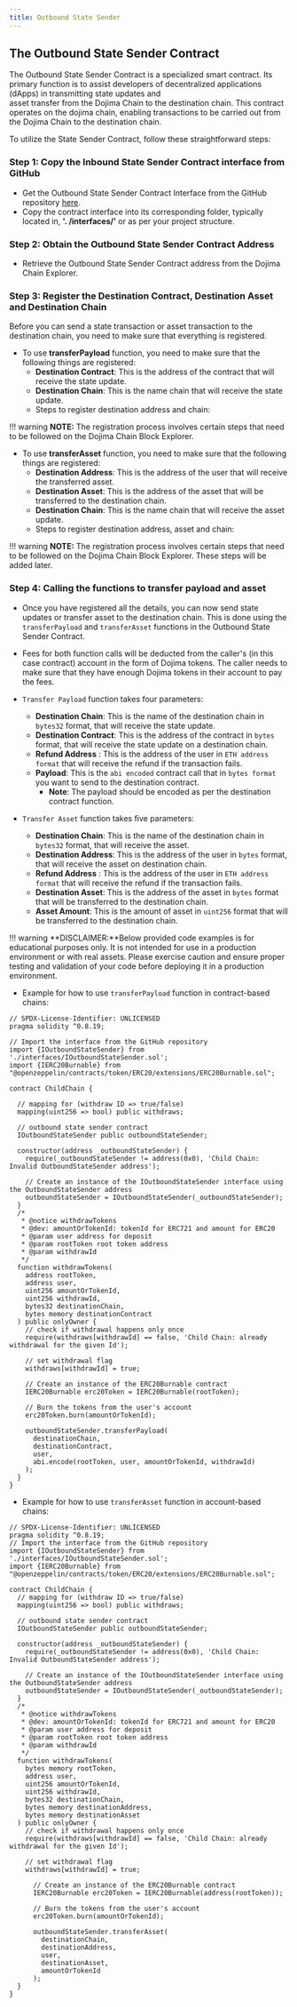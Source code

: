 ```yaml
---
title: Outbound State Sender
---
```


## The Outbound State Sender Contract

The Outbound State Sender Contract is a specialized smart contract. 
Its primary function is to assist developers of decentralized applications (dApps) in transmitting state updates and  
asset transfer from the Dojima Chain to the destination chain.
This contract operates on the dojima chain,
enabling transactions to be carried out from the Dojima Chain to the destination chain.

To utilize the State Sender Contract, follow these straightforward steps:
### Step 1: Copy the Inbound State Sender Contract interface from GitHub

* Get the Outbound State Sender Contract Interface from the GitHub repository [here](https://github.com/dojimanetwork/dojima-evm-contracts/blob/main/contracts/interfaces/IOutboundStateSender.sol).
* Copy the contract interface into its corresponding folder, typically located in, **'. /interfaces/'** or as per your project structure.

### Step 2: Obtain the Outbound State Sender Contract Address

* Retrieve the Outbound State Sender Contract address from the Dojima Chain Explorer.

### Step 3: Register the Destination Contract, Destination Asset and Destination Chain

Before you can send a state transaction or asset transaction to the destination chain,
you need to make sure that everything is registered.

* To use **transferPayload** function, you need to make sure that the following things are registered:
  - **Destination Contract**: This is the address of the contract that will receive the state update.
  - **Destination Chain**: This is the name chain that will receive the state update. 
  - Steps to register destination address and chain: 

!!! warning
    **NOTE:** The registration process involves certain steps that need to be followed on the Dojima Chain Block Explorer.

* To use **transferAsset** function, you need to make sure that the following things are registered:
  - **Destination Address**: This is the address of the user that will receive the transferred asset.
  - **Destination Asset**: This is the address of the asset that will be transferred to the destination chain.
  - **Destination Chain**: This is the name chain that will receive the asset update. 
  - Steps to register destination address, asset and chain:

!!! warning 
      **NOTE:** The registration process involves certain steps that need to be followed on the Dojima Chain Block Explorer. These steps will be added later.

### Step 4: Calling the functions to transfer payload and asset

* Once you have registered all the details, you can now send state updates or transfer asset to the destination chain. This is done using the `transferPayload` and `transferAsset` functions in the Outbound State Sender Contract.
* Fees for both function calls will be deducted from the caller's (in this case contract) account in the form of Dojima tokens. The caller needs to make sure that they have enough Dojima tokens in their account to pay the fees.
* `Transfer Payload` function takes four parameters:
  - **Destination Chain**: This is the name of the destination chain in `bytes32` format, that will receive the state update.
  - **Destination Contract**: This is the address of the contract in `bytes` format, that will receive the state update on a destination chain.
  - **Refund Address** : This is the address of the user in `ETH address format` that will receive the refund if the transaction fails.
  - **Payload**: This is the `abi encoded` contract call that in `bytes format` you want to send to the destination contract.
    - **Note**: The payload should be encoded as per the destination contract function.

* `Transfer Asset` function takes five parameters:
  - **Destination Chain**: This is the name of the destination chain in `bytes32` format, that will receive the asset.
  - **Destination Address**: This is the address of the user in `bytes` format, that will receive the asset on destination chain.
  - **Refund Address** : This is the address of the user in `ETH address format` that will receive the refund if the transaction fails.
  - **Destination Asset**: This is the address of the asset in `bytes` format that will be transferred to the destination chain.
  - **Asset Amount**: This is the amount of asset in `uint256` format that will be transferred to the destination chain.



!!! warning 
    **DISCLAIMER:**Below provided code examples is for educational purposes only. It is not intended for use in a production environment or with real assets. Please exercise caution and ensure proper testing and validation of your code before deploying it in a production environment.

* Example for how to use `transferPayload` function in contract-based chains:

```solidity
// SPDX-License-Identifier: UNLICENSED
pragma solidity ^0.8.19;

// Import the interface from the GitHub repository
import {IOutboundStateSender} from './interfaces/IOutboundStateSender.sol';
import {IERC20Burnable} from "@openzeppelin/contracts/token/ERC20/extensions/ERC20Burnable.sol";

contract ChildChain {

  // mapping for (withdraw ID => true/false)
  mapping(uint256 => bool) public withdraws;
  
  // outbound state sender contract
  IOutboundStateSender public outboundStateSender;

  constructor(address _outboundStateSender) {
    require(_outboundStateSender != address(0x0), 'Child Chain: Invalid OutboundStateSender address');

    // Create an instance of the IOutboundStateSender interface using the OutboundStateSender address
    outboundStateSender = IOutboundStateSender(_outboundStateSender);
  }
  /*
   * @notice withdrawTokens
   * @dev: amountOrTokenId: tokenId for ERC721 and amount for ERC20
   * @param user address for deposit
   * @param rootToken root token address
   * @param withdrawId
   */
  function withdrawTokens(
    address rootToken,
    address user,
    uint256 amountOrTokenId,
    uint256 withdrawId,
    bytes32 destinationChain,
    bytes memory destinationContract
  ) public onlyOwner {
    // check if withdrawal happens only once
    require(withdraws[withdrawId] == false, 'Child Chain: already withdrawal for the given Id');

    // set withdrawal flag
    withdraws[withdrawId] = true;

    // Create an instance of the ERC20Burnable contract
    IERC20Burnable erc20Token = IERC20Burnable(rootToken);

    // Burn the tokens from the user's account
    erc20Token.burn(amountOrTokenId);

    outboundStateSender.transferPayload(
      destinationChain,
      destinationContract,
      user,
      abi.encode(rootToken, user, amountOrTokenId, withdrawId)
    );
  }
}
```
* Example for how to use `transferAsset` function in account-based chains:
```solidity
// SPDX-License-Identifier: UNLICENSED
pragma solidity ^0.8.19;
// Import the interface from the GitHub repository
import {IOutboundStateSender} from './interfaces/IOutboundStateSender.sol';
import {IERC20Burnable} from "@openzeppelin/contracts/token/ERC20/extensions/ERC20Burnable.sol";

contract ChildChain {
  // mapping for (withdraw ID => true/false)
  mapping(uint256 => bool) public withdraws;

  // outbound state sender contract
  IOutboundStateSender public outboundStateSender;

  constructor(address _outboundStateSender) {
    require(_outboundStateSender != address(0x0), 'Child Chain: Invalid OutboundStateSender address');

    // Create an instance of the IOutboundStateSender interface using the OutboundStateSender address
    outboundStateSender = IOutboundStateSender(_outboundStateSender);
  }
  /*
   * @notice withdrawTokens
   * @dev: amountOrTokenId: tokenId for ERC721 and amount for ERC20
   * @param user address for deposit
   * @param rootToken root token address
   * @param withdrawId
   */
  function withdrawTokens(
    bytes memory rootToken,
    address user,
    uint256 amountOrTokenId,
    uint256 withdrawId,
    bytes32 destinationChain,
    bytes memory destinationAddress,
    bytes memory destinationAsset
  ) public onlyOwner {
    // check if withdrawal happens only once
    require(withdraws[withdrawId] == false, 'Child Chain: already withdrawal for the given Id');

    // set withdrawal flag
    withdraws[withdrawId] = true;
  
      // Create an instance of the ERC20Burnable contract
      IERC20Burnable erc20Token = IERC20Burnable(address(rootToken));
  
      // Burn the tokens from the user's account
      erc20Token.burn(amountOrTokenId);
  
      outboundStateSender.transferAsset(
        destinationChain,
        destinationAddress,
        user,
        destinationAsset,
        amountOrTokenId
      );
  }
}
```